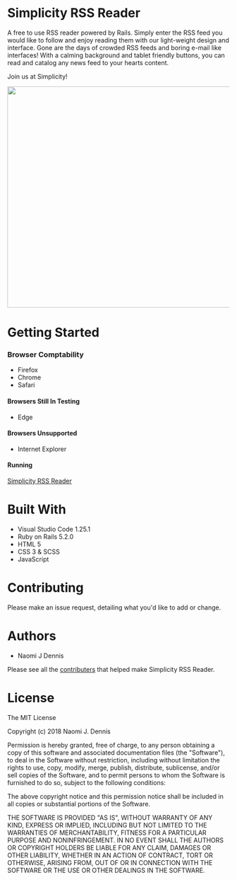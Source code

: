 # Simplicity RSS Reader

A free to use RSS reader powered by Rails. Simply enter the RSS feed you would like to follow and enjoy reading them with our 
light-weight design and interface. Gone are the days of crowded RSS feeds and boring e-mail like interfaces! With a calming 
background and tablet friendly buttons, you can read and catalog any news feed to your hearts content. 

Join us at Simplicity! 


<img src="https://i.imgur.com/ALLG5K7.png" width="1600" height="500" />

# Getting Started 

### Browser Comptability 

* Firefox 
* Chrome 
* Safari

#### Browsers Still In Testing

* Edge

#### Browsers Unsupported 

* Internet Explorer 

#### Running 

[Simplicity RSS Reader](https://simplicity-rss-reader.herokuapp.com)

# Built With

* Visual Studio Code 1.25.1
* Ruby on Rails 5.2.0
* HTML 5
* CSS 3 & SCSS
* JavaScript

# Contributing 

Please make an issue request, detailing what you'd like to add or change. 

# Authors 

* Naomi J Dennis 

Please see all the [contributers](https://github.com/Naomi-Dennis/rails-rss-reader/graphs/contributors) that helped make Simplicity RSS Reader.

# License
The MIT License

Copyright (c) 2018 Naomi J. Dennis

Permission is hereby granted, free of charge, to any person obtaining a copy
of this software and associated documentation files (the "Software"), to deal
in the Software without restriction, including without limitation the rights
to use, copy, modify, merge, publish, distribute, sublicense, and/or sell
copies of the Software, and to permit persons to whom the Software is
furnished to do so, subject to the following conditions:

The above copyright notice and this permission notice shall be included in
all copies or substantial portions of the Software.

THE SOFTWARE IS PROVIDED "AS IS", WITHOUT WARRANTY OF ANY KIND, EXPRESS OR
IMPLIED, INCLUDING BUT NOT LIMITED TO THE WARRANTIES OF MERCHANTABILITY,
FITNESS FOR A PARTICULAR PURPOSE AND NONINFRINGEMENT. IN NO EVENT SHALL THE
AUTHORS OR COPYRIGHT HOLDERS BE LIABLE FOR ANY CLAIM, DAMAGES OR OTHER
LIABILITY, WHETHER IN AN ACTION OF CONTRACT, TORT OR OTHERWISE, ARISING FROM,
OUT OF OR IN CONNECTION WITH THE SOFTWARE OR THE USE OR OTHER DEALINGS IN
THE SOFTWARE.

